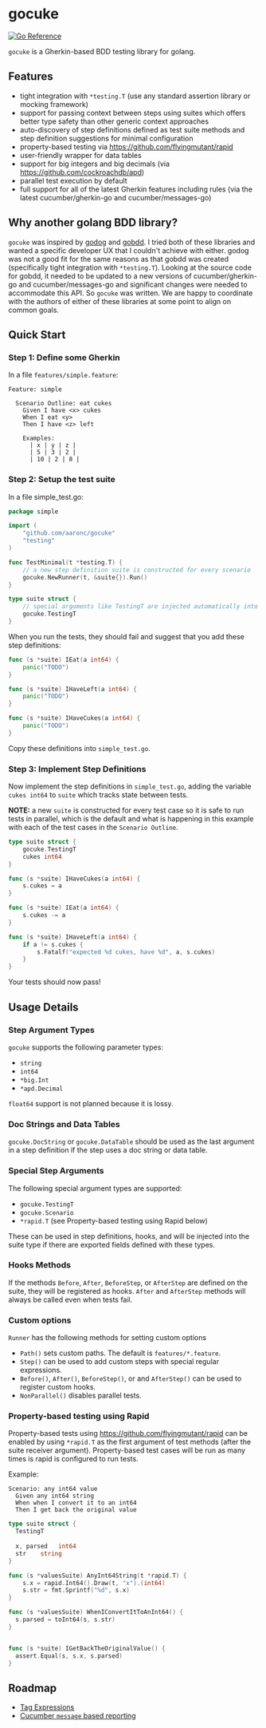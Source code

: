 # gocuke

[![Go Reference](https://pkg.go.dev/badge/github.com/aaronc/gocuke.svg)](https://pkg.go.dev/github.com/aaronc/gocuke)

`gocuke` is a Gherkin-based BDD testing library for golang. 

## Features

* tight integration with `*testing.T` (use any standard assertion library or mocking framework)
* support for passing context between steps using suites which offers better
  type safety than other generic context approaches
* auto-discovery of step definitions defined as test suite methods and step
  definition suggestions for minimal configuration
* property-based testing via https://github.com/flyingmutant/rapid
* user-friendly wrapper for data tables
* support for big integers and big decimals (via https://github.com/cockroachdb/apd)
* parallel test execution by default
* full support for all of the latest Gherkin features including rules (via
  the latest cucumber/gherkin-go and cucumber/messages-go)

## Why another golang BDD library?

`gocuke` was inspired by
[godog](https://github.com/cucumber/godog) and [gobdd](https://github.com/go-bdd/gobdd).
I tried both of these libraries and wanted a specific developer UX that
I couldn't achieve with either. godog was not a good fit for the same reasons
as that gobdd was created (specifically tight integration with `*testing.T`).
Looking at the source code for gobdd, it needed to
be updated to a new versions of cucumber/gherkin-go and cucumber/messages-go
and significant changes were needed to accommodate this API. So `gocuke` was
written. We are happy to coordinate with the authors
of either of these libraries at some point to align on common goals.

## Quick Start

### Step 1: Define some Gherkin

In a file `features/simple.feature`:

```gherkin
Feature: simple

  Scenario Outline: eat cukes
    Given I have <x> cukes
    When I eat <y>
    Then I have <z> left

    Examples:
      | x | y | z |
      | 5 | 3 | 2 |
      | 10 | 2 | 8 |
```

### Step 2: Setup the test suite

In a file simple_test.go:

```go
package simple

import (
	"github.com/aaronc/gocuke"
	"testing"
)

func TestMinimal(t *testing.T) {
	// a new step definition suite is constructed for every scenario
	gocuke.NewRunner(t, &suite{}).Run()
}

type suite struct {
	// special arguments like TestingT are injected automatically into exported fields
	gocuke.TestingT
}
```

When you run the tests, they should fail and suggest that you add these
step definitions:
```go
func (s *suite) IEat(a int64) {
    panic("TODO")
}

func (s *suite) IHaveLeft(a int64) {
    panic("TODO")
}

func (s *suite) IHaveCukes(a int64) {
    panic("TODO")
}
```

Copy these definitions into `simple_test.go`.

### Step 3: Implement Step Definitions

Now implement the step definitions in `simple_test.go`, adding the
variable `cukes int64` to `suite` which tracks state between tests.

**NOTE:** a new `suite` is constructed for every test case so it is safe
to run tests in parallel, which is the default and what is happening
in this example with each of the test cases in the `Scenario Outline`.

```go
type suite struct {
	gocuke.TestingT
	cukes int64
}

func (s *suite) IHaveCukes(a int64) {
	s.cukes = a
}

func (s *suite) IEat(a int64) {
	s.cukes -= a
}

func (s *suite) IHaveLeft(a int64) {
	if a != s.cukes {
		s.Fatalf("expected %d cukes, have %d", a, s.cukes)
	}
}
```

Your tests should now pass!

## Usage Details

### Step Argument Types

`gocuke` supports the following parameter types:
* `string`
* `int64`
* `*big.Int`
* `*apd.Decimal`

`float64` support is not planned because it is lossy.

### Doc Strings and Data Tables

`gocuke.DocString` or `gocuke.DataTable` should be used as the last argument
in a step definition if the step uses a doc string or data table.

### Special Step Arguments

The following special argument types are supported:
* `gocuke.TestingT`
* `gocuke.Scenario`
* `*rapid.T` (see Property-based testing using Rapid below)

These can be used in step definitions, hooks, and will be injected into the
suite type if there are exported fields defined with these types.

### Hooks Methods

If the methods `Before`, `After`, `BeforeStep`, or `AfterStep` are defined
on the suite, they will be registered as hooks. `After`  and `AfterStep`
methods will always be called even when tests fail.

### Custom options

`Runner` has the following methods for setting custom options

* `Path()` sets custom paths. The default is `features/*.feature`.
* `Step()` can be used to add custom steps with special regular expressions.
* `Before()`, `After()`, `BeforeStep()`, or and `AfterStep()` can be used to register custom hooks.
* `NonParallel()` disables parallel tests.

### Property-based testing using Rapid

Property-based tests using https://github.com/flyingmutant/rapid can be
enabled by using `*rapid.T` as the first argument of test methods (after the
suite receiver argument). Property-based test cases will be run as many times
is rapid is configured to run tests.

Example:
```gherkin
Scenario: any int64 value
  Given any int64 string
  When when I convert it to an int64
  Then I get back the original value
```

```go
type suite struct {
  TestingT
  
  x, parsed   int64
  str    string
}

func (s *valuesSuite) AnyInt64String(t *rapid.T) {
	s.x = rapid.Int64().Draw(t, "x").(int64)
	s.str = fmt.Sprintf("%d", s.x)
}

func (s *valuesSuite) WhenIConvertItToAnInt64() {
  s.parsed = toInt64(s, s.str)
}


func (s *suite) IGetBackTheOriginalValue() {
  assert.Equal(s, s.x, s.parsed)
}
```
## Roadmap

* [Tag Expressions](https://cucumber.io/docs/cucumber/api/#tag-expressions)
* [Cucumber `message` based reporting](https://cucumber.io/docs/cucumber/reporting/)
